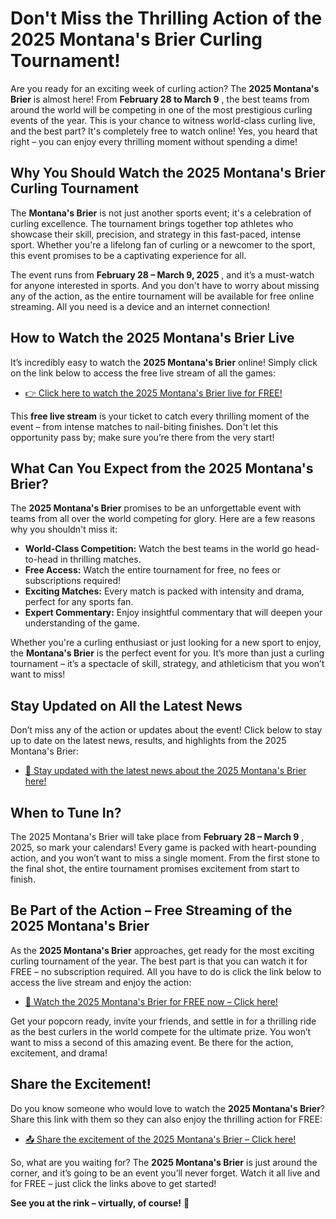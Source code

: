 # Don't Miss the Thrilling Action of the 2025 Montana's Brier Curling Tournament!

Are you ready for an exciting week of curling action? The **2025 Montana's Brier** is almost here! From **February 28 to March 9** , the best teams from around the world will be competing in one of the most prestigious curling events of the year. This is your chance to witness world-class curling live, and the best part? It's completely free to watch online! Yes, you heard that right – you can enjoy every thrilling moment without spending a dime!

## Why You Should Watch the 2025 Montana's Brier Curling Tournament

The **Montana's Brier** is not just another sports event; it's a celebration of curling excellence. The tournament brings together top athletes who showcase their skill, precision, and strategy in this fast-paced, intense sport. Whether you're a lifelong fan of curling or a newcomer to the sport, this event promises to be a captivating experience for all.

The event runs from **February 28 – March 9, 2025** , and it’s a must-watch for anyone interested in sports. And you don't have to worry about missing any of the action, as the entire tournament will be available for free online streaming. All you need is a device and an internet connection!

## How to Watch the 2025 Montana's Brier Live

It’s incredibly easy to watch the **2025 Montana's Brier** online! Simply click on the link below to access the free live stream of all the games:

- [👉 Click here to watch the 2025 Montana's Brier live for FREE!](https://tinyurl.com/livestreamfreeo?st=2025montanasbrier&si=gh)

This **free live stream** is your ticket to catch every thrilling moment of the event – from intense matches to nail-biting finishes. Don't let this opportunity pass by; make sure you’re there from the very start!

## What Can You Expect from the 2025 Montana's Brier?

The **2025 Montana's Brier** promises to be an unforgettable event with teams from all over the world competing for glory. Here are a few reasons why you shouldn't miss it:

- **World-Class Competition:** Watch the best teams in the world go head-to-head in thrilling matches.
- **Free Access:** Watch the entire tournament for free, no fees or subscriptions required!
- **Exciting Matches:** Every match is packed with intensity and drama, perfect for any sports fan.
- **Expert Commentary:** Enjoy insightful commentary that will deepen your understanding of the game.

Whether you're a curling enthusiast or just looking for a new sport to enjoy, the **Montana's Brier** is the perfect event for you. It’s more than just a curling tournament – it’s a spectacle of skill, strategy, and athleticism that you won’t want to miss!

## Stay Updated on All the Latest News

Don’t miss any of the action or updates about the event! Click below to stay up to date on the latest news, results, and highlights from the 2025 Montana's Brier:

- [📲 Stay updated with the latest news about the 2025 Montana's Brier here!](https://tinyurl.com/livestreamfreeo?st=2025montanasbrier&si=gh)

## When to Tune In?

The 2025 Montana's Brier will take place from **February 28 – March 9** , 2025, so mark your calendars! Every game is packed with heart-pounding action, and you won’t want to miss a single moment. From the first stone to the final shot, the entire tournament promises excitement from start to finish.

## Be Part of the Action – Free Streaming of the 2025 Montana's Brier

As the **2025 Montana's Brier** approaches, get ready for the most exciting curling tournament of the year. The best part is that you can watch it for FREE – no subscription required. All you have to do is click the link below to access the live stream and enjoy the action:

- [🎥 Watch the 2025 Montana's Brier for FREE now – Click here!](https://tinyurl.com/livestreamfreeo?st=2025montanasbrier&si=gh)

Get your popcorn ready, invite your friends, and settle in for a thrilling ride as the best curlers in the world compete for the ultimate prize. You won’t want to miss a second of this amazing event. Be there for the action, excitement, and drama!

## Share the Excitement!

Do you know someone who would love to watch the **2025 Montana's Brier**? Share this link with them so they can also enjoy the thrilling action for FREE:

- [📤 Share the excitement of the 2025 Montana's Brier – Click here!](https://tinyurl.com/livestreamfreeo?st=2025montanasbrier&si=gh)

So, what are you waiting for? The **2025 Montana's Brier** is just around the corner, and it’s going to be an event you’ll never forget. Watch it all live and for FREE – just click the links above to get started!

**See you at the rink – virtually, of course!** 🎉
